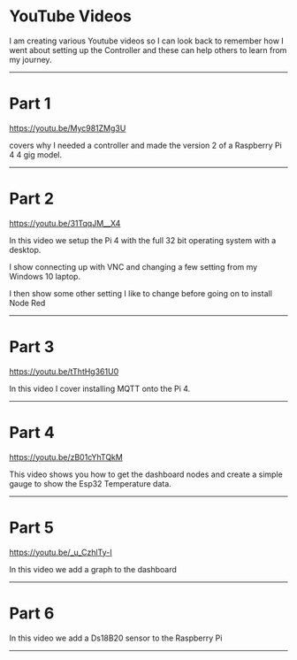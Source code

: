 # YouTube Videos

I am creating various Youtube videos so I can look back to remember how I went about setting up the Controller and these can help others to learn from my journey.

----

# Part 1 

https://youtu.be/Myc981ZMg3U

covers why I needed a controller and made the version 2 of a Raspberry Pi 4 4 gig model.

----

# Part 2

https://youtu.be/31TqqJM__X4

In this video we setup the Pi 4 with the full 32 bit operating system with a desktop.

I show connecting up with VNC and changing a few setting from my Windows 10 laptop.

I then show some other setting I like to change before going on to install Node Red

----

# Part 3

https://youtu.be/tThtHg361U0

In this video I cover installing MQTT onto the Pi 4.

----

# Part 4

https://youtu.be/zB01cYhTQkM

This video shows you how to get the dashboard nodes and create a simple gauge to show the Esp32 Temperature data.

----

# Part 5

https://youtu.be/_u_CzhlTy-I

In this video we add a graph to the dashboard

----

# Part 6

In this video we add a Ds18B20 sensor to the Raspberry Pi

----


